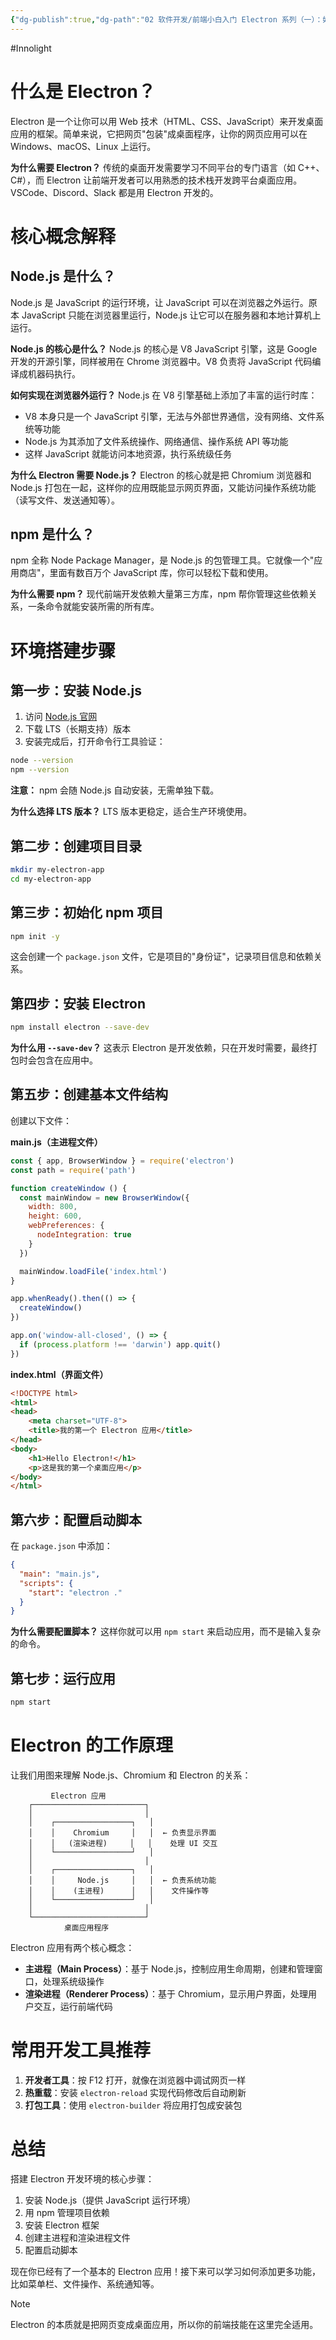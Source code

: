 ```yaml
---
{"dg-publish":true,"dg-path":"02 软件开发/前端小白入门 Electron 系列（一）：如何搭建开发环境.md","permalink":"/02 软件开发/前端小白入门 Electron 系列（一）：如何搭建开发环境/","created":"2025-08-27T14:29:08.283+08:00","updated":"2025-08-27T14:39:44.687+08:00"}
---
```


#Innolight

# 什么是 Electron？

Electron 是一个让你可以用 Web 技术（HTML、CSS、JavaScript）来开发桌面应用的框架。简单来说，它把网页"包装"成桌面程序，让你的网页应用可以在 Windows、macOS、Linux 上运行。

**为什么需要 Electron？** 传统的桌面开发需要学习不同平台的专门语言（如 C++、C#），而 Electron 让前端开发者可以用熟悉的技术栈开发跨平台桌面应用。VSCode、Discord、Slack 都是用 Electron 开发的。

# 核心概念解释

## Node.js 是什么？

Node.js 是 JavaScript 的运行环境，让 JavaScript 可以在浏览器之外运行。原本 JavaScript 只能在浏览器里运行，Node.js 让它可以在服务器和本地计算机上运行。

**Node.js 的核心是什么？** Node.js 的核心是 V8 JavaScript 引擎，这是 Google 开发的开源引擎，同样被用在 Chrome 浏览器中。V8 负责将 JavaScript 代码编译成机器码执行。

**如何实现在浏览器外运行？** Node.js 在 V8 引擎基础上添加了丰富的运行时库：

- V8 本身只是一个 JavaScript 引擎，无法与外部世界通信，没有网络、文件系统等功能
- Node.js 为其添加了文件系统操作、网络通信、操作系统 API 等功能
- 这样 JavaScript 就能访问本地资源，执行系统级任务

**为什么 Electron 需要 Node.js？** Electron 的核心就是把 Chromium 浏览器和 Node.js 打包在一起，这样你的应用既能显示网页界面，又能访问操作系统功能（读写文件、发送通知等）。

## npm 是什么？

npm 全称 Node Package Manager，是 Node.js 的包管理工具。它就像一个"应用商店"，里面有数百万个 JavaScript 库，你可以轻松下载和使用。

**为什么需要 npm？** 现代前端开发依赖大量第三方库，npm 帮你管理这些依赖关系，一条命令就能安装所需的所有库。

# 环境搭建步骤

## 第一步：安装 Node.js

1. 访问 [Node.js 官网](https://nodejs.org/)
2. 下载 LTS（长期支持）版本
3. 安装完成后，打开命令行工具验证：

```bash
node --version
npm --version
```

**注意：** npm 会随 Node.js 自动安装，无需单独下载。

**为什么选择 LTS 版本？** LTS 版本更稳定，适合生产环境使用。

## 第二步：创建项目目录

```bash
mkdir my-electron-app
cd my-electron-app
```

## 第三步：初始化 npm 项目

```bash
npm init -y
```

这会创建一个 `package.json` 文件，它是项目的"身份证"，记录项目信息和依赖关系。

## 第四步：安装 Electron

```bash
npm install electron --save-dev
```

**为什么用 `--save-dev`？** 这表示 Electron 是开发依赖，只在开发时需要，最终打包时会包含在应用中。

## 第五步：创建基本文件结构

创建以下文件：

**main.js（主进程文件）**

```javascript
const { app, BrowserWindow } = require('electron')
const path = require('path')

function createWindow () {
  const mainWindow = new BrowserWindow({
    width: 800,
    height: 600,
    webPreferences: {
      nodeIntegration: true
    }
  })

  mainWindow.loadFile('index.html')
}

app.whenReady().then(() => {
  createWindow()
})

app.on('window-all-closed', () => {
  if (process.platform !== 'darwin') app.quit()
})
```

**index.html（界面文件）**

```html
<!DOCTYPE html>
<html>
<head>
    <meta charset="UTF-8">
    <title>我的第一个 Electron 应用</title>
</head>
<body>
    <h1>Hello Electron!</h1>
    <p>这是我的第一个桌面应用</p>
</body>
</html>
```

## 第六步：配置启动脚本

在 `package.json` 中添加：

```json
{
  "main": "main.js",
  "scripts": {
    "start": "electron ."
  }
}
```

**为什么需要配置脚本？** 这样你就可以用 `npm start` 来启动应用，而不是输入复杂的命令。

## 第七步：运行应用

```bash
npm start
```

# Electron 的工作原理

让我们用图来理解 Node.js、Chromium 和 Electron 的关系：

```
         Electron 应用
    ┌─────────────────────────┐
    │                         │
    │    ┌─────────────────┐   │
    │    │    Chromium     │   │  ← 负责显示界面
    │    │   (渲染进程)     │   │    处理 UI 交互
    │    └─────────────────┘   │
    │                         │
    │    ┌─────────────────┐   │
    │    │     Node.js     │   │  ← 负责系统功能
    │    │    (主进程)      │   │    文件操作等
    │    └─────────────────┘   │
    │                         │
    └─────────────────────────┘
            桌面应用程序
```

Electron 应用有两个核心概念：

- **主进程（Main Process）**：基于 Node.js，控制应用生命周期，创建和管理窗口，处理系统级操作
- **渲染进程（Renderer Process）**：基于 Chromium，显示用户界面，处理用户交互，运行前端代码

# 常用开发工具推荐

1. **开发者工具**：按 F12 打开，就像在浏览器中调试网页一样
2. **热重载**：安装 `electron-reload` 实现代码修改后自动刷新
3. **打包工具**：使用 `electron-builder` 将应用打包成安装包

# 总结

搭建 Electron 开发环境的核心步骤：

1. 安装 Node.js（提供 JavaScript 运行环境）
2. 用 npm 管理项目依赖
3. 安装 Electron 框架
4. 创建主进程和渲染进程文件
5. 配置启动脚本

现在你已经有了一个基本的 Electron 应用！接下来可以学习如何添加更多功能，比如菜单栏、文件操作、系统通知等。


> [!NOTE]
> Electron 的本质就是把网页变成桌面应用，所以你的前端技能在这里完全适用。
